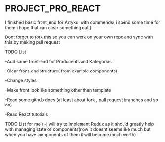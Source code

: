 # PROJECT_PRO_REACT
I finished basic front_end for Artykul with commends( i spend some time for them i hope that can clear something out )

Dont forget to fork this so you can work on your own repo and sync with this by making pull request


TODO List
 
 -Add same front-end for Producents and Kategorias
 
 -Clear front-end structure( from example components)
 
 -Change styles
 
 -Make front look like something other then template
 
 -Read some github docs (at least about fork , pull request branches and so on)
 
 -Read React tutorials

TODO List for me;)
 -i will try to implement Redux as it should greatly help with managing state of components(now it doesnt seems like much but when you have components of them it will become much worth)
